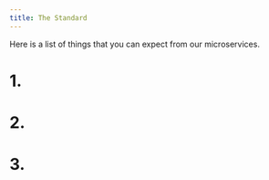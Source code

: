 ```yaml
---
title: The Standard
---
```


Here is a list of things that you can expect from our microservices.

# 1.

# 2.

# 3.
